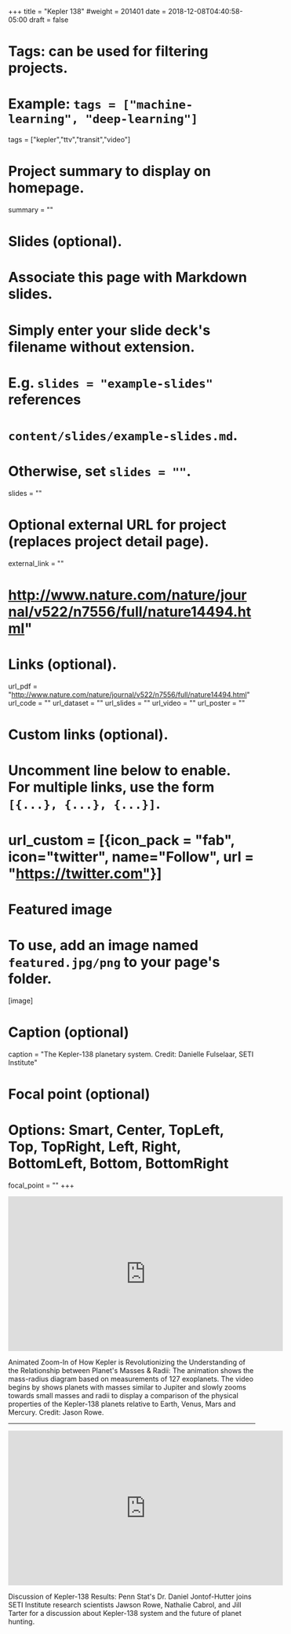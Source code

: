 +++
title = "Kepler 138"
#weight = 201401
date = 2018-12-08T04:40:58-05:00
draft = false

# Tags: can be used for filtering projects.
# Example: `tags = ["machine-learning", "deep-learning"]`
tags = ["kepler","ttv","transit","video"]

# Project summary to display on homepage.
summary = ""

# Slides (optional).
#   Associate this page with Markdown slides.
#   Simply enter your slide deck's filename without extension.
#   E.g. `slides = "example-slides"` references 
#   `content/slides/example-slides.md`.
#   Otherwise, set `slides = ""`.
slides = ""

# Optional external URL for project (replaces project detail page).
external_link = "" 
# http://www.nature.com/nature/journal/v522/n7556/full/nature14494.html"

# Links (optional).
url_pdf = "http://www.nature.com/nature/journal/v522/n7556/full/nature14494.html"
url_code = ""
url_dataset = ""
url_slides = ""
url_video = ""
url_poster = ""

# Custom links (optional).
#   Uncomment line below to enable. For multiple links, use the form `[{...}, {...}, {...}]`.
# url_custom = [{icon_pack = "fab", icon="twitter", name="Follow", url = "https://twitter.com"}]

# Featured image
# To use, add an image named `featured.jpg/png` to your page's folder. 
[image]
  # Caption (optional)
  caption = "The Kepler-138 planetary system. Credit: Danielle Fulselaar, SETI Institute"

  # Focal point (optional)
  # Options: Smart, Center, TopLeft, Top, TopRight, Left, Right, BottomLeft, Bottom, BottomRight
  focal_point = ""
+++

<iframe width="560" height="315" src="https://www.youtube.com/embed/JYYcS8laYnQ" frameborder="0" allowfullscreen></iframe>

Animated Zoom-In of How Kepler is Revolutionizing the Understanding of the Relationship between Planet's Masses &amp; Radii: The animation shows the mass-radius diagram based on measurements of 127 exoplanets. The video begins by shows planets with masses similar to Jupiter and slowly zooms towards small masses and radii to display a comparison of the physical properties of the Kepler-138 planets relative to Earth, Venus, Mars and Mercury.  Credit: Jason Rowe.

---

<iframe width="560" height="315" src="https://www.youtube.com/embed/jWJi-5Oj87w" frameborder="0" allowfullscreen></iframe>

Discussion of Kepler-138 Results: Penn Stat's Dr. Daniel Jontof-Hutter joins SETI Institute research scientists Jawson Rowe, Nathalie Cabrol, and Jill Tarter for a discussion about Kepler-138 system and the future of planet hunting. 


